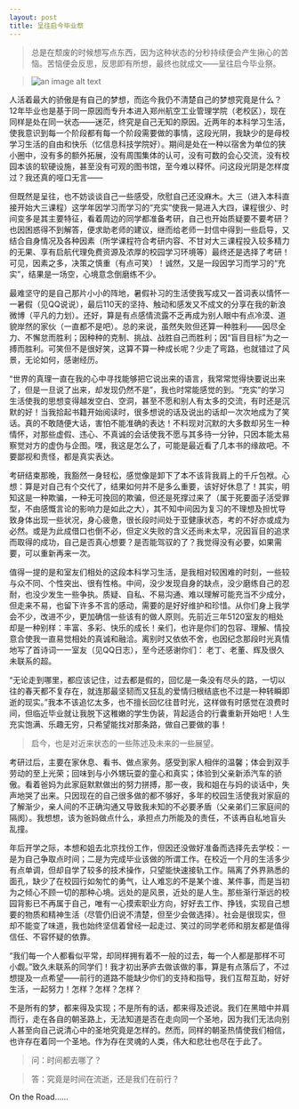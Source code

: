 ```yaml
---
layout: post
title: 呈往启今毕业祭
---
```


> 总是在颓废的时候想写点东西，因为这种状态的分秒持续便会产生揪心的苦恼。苦恼便会反思，反思即有所想，最终也就成文——呈往启今毕业祭。

> ![an image alt text]({{site.baseurl}}/images/graduation.jpg "an image title")

人活着最大的骄傲是有自己的梦想，而迄今我仍不清楚自己的梦想究竟是什么？12年毕业也是基于同一原因而专升本进入郑州航空工业管理学院（老校区），现在同样是处在同一状态——迷茫，终究是自己无知的原因。近两年的本科学习生活，使我意识到每一个阶段都有每一个阶段需要做的事情，这段光阴，我缺少的是母校学习生活的自由和快乐（忆信息科技学院好）。期间是处在一种以宿舍为单位的狭小圈中，没有多的额外拓展，没有周围集体的认可，没有可数的会心交流，没有校园本该的软硬设施，甚至没有可观的图书馆，至今难以释怀。问这段光阴是怎样度过？我还真的哑口无言——

但既然是呈往，也不妨谈谈自己一些感受，欣慰自己还没麻木。大三（进入本科直接开始大三课程）这学年因学习而学习的“充实”使我一晃进入大四，课程很少、时间变多是其主要特征，看着周边的同学都准备考研，自己也开始质疑要不要考研？也因困惑得不到解答，便求助老师的建议，继而给老师一封信中得到一些启导，又结合自身情况及各种因素（所学课程符合考研内容、不甘对大三课程投入较多精力的无果、享有启航代理免费资源及浓厚的校园学习环境等）最终还是选择了考研！可见，因素之多，决策之慎重（有点可笑）！诚然，又是一段因学习而学习的“充实”，结果是一场空，心境意念倒磨练不少。

最难坚守的是自己那片小小的阵地，暑假补习的生活使我写成又一首词表以情怀一一暑假（见QQ说说），最后110天的坚持、触动和感发又不成文的分享在我的新浪微博（平凡的力划）。还好，算是有点感情流露不乏再成为别人眼中有点冷漠、道貌岸然的家伙（一直都不是吧）。总的来说，虽然失败但还算一种胜利——因尽全力、不懈怠而胜利；因种种的克制、挑战、战胜自己而胜利；因“盲目目标”为之一搏而胜利。可笑但不是很好笑，这算不算一种成长呢？少走了弯路，也就错过了风景，无论如何，感谢经历。

“世界的真理一直在我的心中寻找能够把它说出来的语言，我常常觉得快要说出来了，但是一旦说了出来，却发现仍然不是”，我也时常能感觉的到。“充实”的学习生活使我的思想变得越发空白、空洞，甚至不愿和别人有太多的交流，有时还是沉默的好！当我拾起书籍开始阅读时，很多想说的话及说出的话却一次次地成为了笑话。真的不敢随便大话，害怕不能准确的表达！不料现对沉默的大多数却另生一种情怀，对那些虚假、违心、不真诚的会话使我不愿与其多待一分钟，只因本能太易察觉对方的虚伪与企图。嘿，我这是怎么了，可能是最近看了几本书的缘故吧。不要鄙视和责怪，都是真实表达。

考研结束那晚，我豁然一身轻松，感觉像是卸下了本不该背我肩上的千斤包袱。心想：算是对自己有个交代了，结果如何并不是多么重要，该好好休息了！其实，明知这是一种欺骗，一种无可挽回的欺骗，但还是死撑过来了（属于死要面子活受罪型，不由感慨言论的影响力是如此之大），其不知中间因为复习的不理想及担忧导致身体出现一些状况，身心疲惫，很长段时间处于亚健康状态，考的不好亦或成为必然。或是为此成借口也倒不必，但定义失败的含义还尚未太早，况因盲目的追求而取得的成功，自己是否真心想要？是否能驾驭的了？我觉得没有必要，如果需要，可以重新再来一次。

值得一提的是和室友们相处的这段本科学习生活，是我相对较困难的时刻，一些较与众不同、个性突出、很有性格。中间，没少发现自身的缺点，没少磨练自己的忍耐，也没少发生一些争执。质疑、自私、不易沟通、难以理解可能充当不少成分，但走来不易，也留下许多不言的感动，需要的是好好维护和珍惜。从你们身上我学会不少，改进不少，更加确信一些该有的做人原则。先前近三年5120室友的相处却是一种别样：丰富、多彩、快乐的成长！亲们，也许是你们的包容、理解、情投意合使我一直易觉相处的真诚和融洽。离别时又依依不舍，也因纪念那段时光真情地写了首诗词一一室友（见QQ日志），至今还感谢你们： 老丁、老董、辉及很久未联系的超。

“无论走到哪里，都应该记住，过去都是假的，回忆是一条没有尽头的路，一切以往的春天都不复存在，就连那最坚韧而又狂乱的爱情归根结底也不过是一种转瞬即逝的现实。”我本不该追忆太多，也不擅长回忆往昔时光，这样做有时感觉在浪费时间，但临近毕业就让我脱下这稚嫩的学生伪装，背起适合的行囊重新开始吧！人生充实饱满、乐趣无穷，只希望能找对那条路，做自己要做的事！ 

> 启今，也是对近来状态的一些陈述及未来的一些展望。

考研过后，主要在家休息、看书、做点家务。感受到家人相伴的温馨；体会到双手劳动的至上光荣；回味到与小外甥玩耍的童心和真实；体验到父亲新添汽车的骄傲。看着爸妈为此家庭默默做出的努力拼搏，那一夜，我和姐在与妈的谈话中，失声地哭了出来。只因现在的自己很多做的都不够好，多年的校园生活使我对家庭的了解渐少，亲人间的不正确沟通又导致我未知的不必要矛盾（父亲弟们三家庭间的隔阂）。我想想，该为爸妈做点什么，承担点力所能及的责任，不该再自私地盲头乱撞。

年后开学之际，本想和姐去北京找份工作，但因还没做好准备而选择先去学校：一是为自己争取点时间；二是为完成毕业该做的所谓工作。在校近一个月的生活多少有点单调，但却自学了较多的技术操作，只望能快速接轨工作。隔离了外界熟悉的面孔，缺少了在校园行如匆忙的勇气，让人难忘的不是某个谁、某件事，而是当初为之倾心不顾一切的那种心境。远处的是风景，近处的是人生。那些渐行渐远的校园背影已不再属于自己，唯有一心摸索职业方向，好好去工作、挣钱，实现自己想要的物质和精神生活（尽管仍旧说不清楚，但至少会做选择）。社会是很现实，但却不能变了味道，我也始终坚信着曾经一起走过、笑过的同学老师和朋友都是值得信任、不容怀疑的依靠。

“我们每一个人都看似平常，却同样拥有着不一般的过去，每一个人都是那样不可小觑。”致久未联系的同学们！我才初出茅庐去做该做的事，算是有点落后了，不过想提及一点希望——前行的道路不能缺少你们的支持和指导，我们互帮互助，好好生活，一起努力！怎样？怎样？怎样？

不是所有的梦，都来得及实现；不是所有的话，都来得及述说。我们在黑暗中并肩而行，走在各自的朝圣路上，无法知道是否在走向同一个圣地，因为我们无法向别人甚至向自己说清心中的圣地究竟是怎样的。然而，同样的朝圣热情使我们相信，也许存在着同一个圣地。作为存在灵魂的人类，伟大和悲壮也尽在于此了。

> 问：时间都去哪了？

> 答：究竟是时间在流逝，还是我们在前行？

On the Road……
